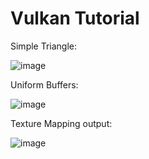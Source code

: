# Vulkan Tutorial

Simple Triangle:

![image](https://github.com/user-attachments/assets/3e607a42-8b11-4581-b2c2-cd387b6e473e)

Uniform Buffers:

![image](https://github.com/user-attachments/assets/02512015-baff-4cbb-a8a1-cb557e0113bd)



Texture Mapping output:

![image](https://github.com/user-attachments/assets/840afeb2-9c77-480f-8992-ea4471c47dcd)
